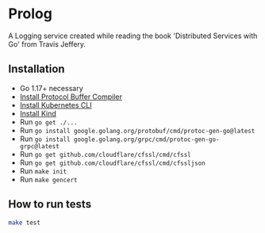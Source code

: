 # Prolog
A Logging service created while reading the book 'Distributed Services with Go' from Travis Jeffery.

## Installation
* Go 1.17+ necessary
* [Install Protocol Buffer Compiler](https://grpc.io/docs/protoc-installation/)
* [Install Kubernetes CLI](https://kubernetes.io/docs/tasks/tools/)
* [Install Kind](https://kind.sigs.k8s.io/docs/user/quick-start/#installation)
* Run `go get ./...`
* Run `go install google.golang.org/protobuf/cmd/protoc-gen-go@latest`
* Run `go install google.golang.org/grpc/cmd/protoc-gen-go-grpc@latest`
* Run `go get github.com/cloudflare/cfssl/cmd/cfssl`
* Run `go get github.com/cloudflare/cfssl/cmd/cfssljson`
* Run `make init`
* Run `make gencert`

## How to run tests
```bash
make test
```
